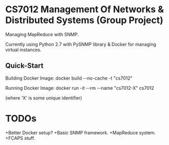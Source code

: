# CS7012 Management Of Networks & Distributed Systems (Group Project)
Managing MapReduce with SNMP.

Currently using Python 2.7 with PySNMP library & Docker for managing virtual instances.

## Quick-Start

Building Docker Image: docker build --no-cache -t "cs7012"

Running Docker Image: docker run -it --rm --name "cs7012-X" cs7012

(where 'X' is some unique identifier)

# TODOs

+Better Docker setup?
+Basic SNMP framework.
+MapReduce system.
+FCAPS stuff.
